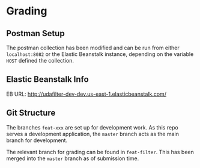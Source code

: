 # Grading

## Postman Setup

The postman collection has been modified and can be run from either `localhost:8082` or the Elastic Beanstalk instance, depending on the variable `HOST` defined the collection.

## Elastic Beanstalk Info

EB URL: http://udafilter-dev-dev.us-east-1.elasticbeanstalk.com/

## Git Structure

The branches `feat-xxx` are set up for development work. As this repo serves a development application, the `master` branch acts as the main branch for development.

The relevant branch for grading can be found in `feat-filter`. This has been merged into the `master` branch as of submission time.